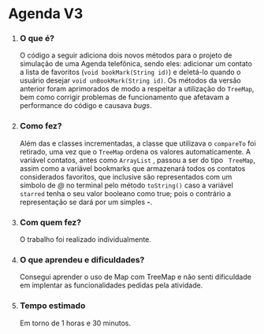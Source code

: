 # Agenda V3

1. ### O que é?  
    O código a seguir adiciona dois novos métodos para o projeto de simulação de uma Agenda telefônica, sendo eles: adicionar um contato a lista de favoritos (````void bookMark(String id)````) e deletá-lo quando o usuário desejar ```void unBookMark(String id)```. Os métodos da versão anterior foram aprimorados de modo a respeitar a utilização do ```TreeMap```, bem como corrigir problemas de funcionamento que afetavam a performance do código  e causava _bugs_. 

2. ### Como fez?
    Além das e classes incrementadas, a classe que utilizava o ```compareTo``` foi retirado, uma vez que o ```TreeMap``` ordena os valores automaticamente. A variável contatos, antes como ```ArrayList``` , passou a ser do tipo ``` TreeMap```, assim como a variável bookmarks que armazenará todos os contatos considerados favoritos, que inclusive são representados com um símbolo de *@* no terminal pelo método ```toString()``` caso a variável ```starred``` tenha o seu valor booleano como true; pois o contrário a representação se dará por um simples **-**.

3. ### Com quem fez?
    O trabalho foi realizado individualmente.
4. ### O que aprendeu e dificuldades?
    Consegui aprender o uso de Map com TreeMap e não senti dificuldade em implentar as funcionalidades pedidas pela atividade.

5. ### Tempo estimado
    Em torno de 1 horas e 30 minutos.